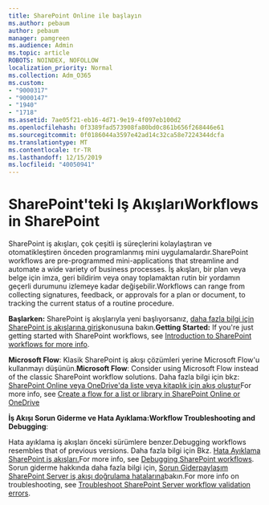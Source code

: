 ```yaml
---
title: SharePoint Online ile başlayın
ms.author: pebaum
author: pebaum
manager: pamgreen
ms.audience: Admin
ms.topic: article
ROBOTS: NOINDEX, NOFOLLOW
localization_priority: Normal
ms.collection: Adm_O365
ms.custom:
- "9000317"
- "9000147"
- "1940"
- "1718"
ms.assetid: 7ae05f21-eb16-4d71-9e19-4f097eb100d2
ms.openlocfilehash: 0f3389fad573908fa80bd0c861b656f268446e61
ms.sourcegitcommit: 0f0186044a3597e42ad14c32ca58e7224344dcfa
ms.translationtype: MT
ms.contentlocale: tr-TR
ms.lasthandoff: 12/15/2019
ms.locfileid: "40050941"
---
```

# <a name="workflows-in-sharepoint"></a><span data-ttu-id="bcb49-102">SharePoint'teki Iş Akışları</span><span class="sxs-lookup"><span data-stu-id="bcb49-102">Workflows in SharePoint</span></span>

<span data-ttu-id="bcb49-103">SharePoint iş akışları, çok çeşitli iş süreçlerini kolaylaştıran ve otomatikleştiren önceden programlanmış mini uygulamalardır.</span><span class="sxs-lookup"><span data-stu-id="bcb49-103">SharePoint workflows are pre-programmed mini-applications that streamline and automate a wide variety of business processes.</span></span> <span data-ttu-id="bcb49-104">İş akışları, bir plan veya belge için imza, geri bildirim veya onay toplamaktan rutin bir yordamın geçerli durumunu izlemeye kadar değişebilir.</span><span class="sxs-lookup"><span data-stu-id="bcb49-104">Workflows can range from collecting signatures, feedback, or approvals for a plan or document, to tracking the current status of a routine procedure.</span></span>

<span data-ttu-id="bcb49-105">**Başlarken:** SharePoint iş akışlarıyla yeni başlıyorsanız, [daha fazla bilgi için SharePoint iş akışlarına giriş](https://support.office.com/article/introduction-to-sharepoint-workflow-07982276-54e8-4e17-8699-5056eff4d9e3)konusuna bakın.</span><span class="sxs-lookup"><span data-stu-id="bcb49-105">**Getting Started:** If you're just getting started with SharePoint workflows, see [Introduction to SharePoint workflows for more info](https://support.office.com/article/introduction-to-sharepoint-workflow-07982276-54e8-4e17-8699-5056eff4d9e3).</span></span>

<span data-ttu-id="bcb49-106">**Microsoft Flow**: Klasik SharePoint iş akışı çözümleri yerine Microsoft Flow'u kullanmayı düşünün.</span><span class="sxs-lookup"><span data-stu-id="bcb49-106">**Microsoft Flow**: Consider using Microsoft Flow instead of the classic SharePoint workflow solutions.</span></span> <span data-ttu-id="bcb49-107">Daha fazla bilgi için bkz: [SharePoint Online veya OneDrive'da liste veya kitaplık için akış oluştur](https://support.office.com/article/create-a-flow-for-a-list-or-library-in-sharepoint-online-or-onedrive-for-business-a9c3e03b-0654-46af-a254-20252e580d01)</span><span class="sxs-lookup"><span data-stu-id="bcb49-107">For more info, see [Create a flow for a list or library in SharePoint Online or OneDrive](https://support.office.com/article/create-a-flow-for-a-list-or-library-in-sharepoint-online-or-onedrive-for-business-a9c3e03b-0654-46af-a254-20252e580d01)</span></span>

<span data-ttu-id="bcb49-108">**İş Akışı Sorun Giderme ve Hata Ayıklama:**</span><span class="sxs-lookup"><span data-stu-id="bcb49-108">**Workflow Troubleshooting and Debugging**:</span></span>

<span data-ttu-id="bcb49-109">Hata ayıklama iş akışları önceki sürümlere benzer.</span><span class="sxs-lookup"><span data-stu-id="bcb49-109">Debugging workflows resembles that of previous versions.</span></span> <span data-ttu-id="bcb49-110">Daha fazla bilgi için Bkz. [Hata Ayıklama SharePoint iş akışları.](https://docs.microsoft.com/sharepoint/dev/general-development/debugging-sharepoint-server-workflows)</span><span class="sxs-lookup"><span data-stu-id="bcb49-110">For more info, see [Debugging SharePoint workflows](https://docs.microsoft.com/sharepoint/dev/general-development/debugging-sharepoint-server-workflows).</span></span> <span data-ttu-id="bcb49-111">Sorun giderme hakkında daha fazla bilgi için, [Sorun Giderpaylaşım SharePoint Server iş akışı doğrulama hatalarına](https://docs.microsoft.com/sharepoint/dev/general-development/troubleshooting-sharepoint-server-workflow-validation-errors-in-visio)bakın.</span><span class="sxs-lookup"><span data-stu-id="bcb49-111">For more info on troubleshooting, see [Troubleshoot SharePoint Server workflow validation errors](https://docs.microsoft.com/sharepoint/dev/general-development/troubleshooting-sharepoint-server-workflow-validation-errors-in-visio).</span></span>


